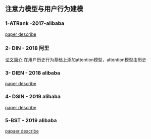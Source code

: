 
## 注意力模型与用户行为建模
### 1-ATRank -2017-alibaba
[paper describe](https://www.jianshu.com/p/1fe9c66dac4a)
### 2- DIN - 2018 阿里
[论文简介](https://www.jianshu.com/p/73b6f5d00f46)
在用户历史行为基础上添加attention模型，attention模型由历史
### 3- DIEN - 2018 alibaba
[paper describe](https://www.jianshu.com/p/6742d10b89a8)
### 4- DSIN - 2019 alibaba
[paper describe](https://www.jianshu.com/p/82ccb10f9ede)
### 5-BST  - 2019 alibaba
[papaer describe](https://www.jianshu.com/p/caa2d87cb78c)
<!--stackedit_data:
eyJoaXN0b3J5IjpbLTE5MTM5ODgzMzgsNzIyODYzMDA1LC0zOT
UyOTA4OTUsNzMwOTk4MTE2XX0=
-->